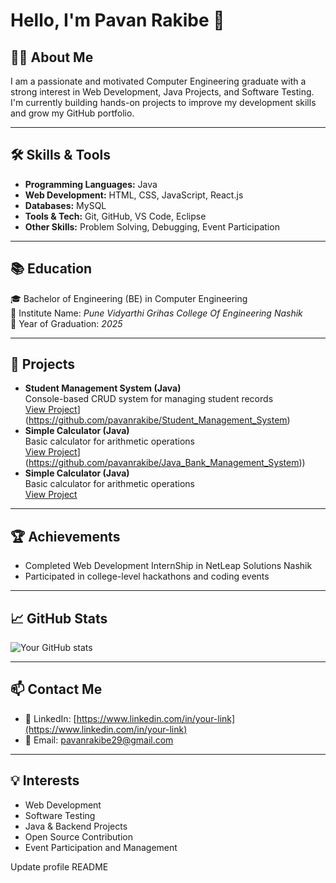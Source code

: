 # Hello, I'm Pavan Rakibe 👋

## 🙋‍♂️ About Me

I am a passionate and motivated Computer Engineering graduate with a strong interest in Web Development, Java Projects, and Software Testing. I'm currently building hands-on projects to improve my development skills and grow my GitHub portfolio.

---

## 🛠️ Skills & Tools

- **Programming Languages:** Java
- **Web Development:** HTML, CSS, JavaScript, React.js 
- **Databases:** MySQL  
- **Tools & Tech:** Git, GitHub, VS Code, Eclipse
- **Other Skills:** Problem Solving, Debugging, Event Participation

---

## 📚 Education

🎓 Bachelor of Engineering (BE) in Computer Engineering  
📍 Institute Name: *Pune Vidyarthi Grihas College Of Engineering Nashik*  
📅 Year of Graduation: *2025*

---

## 💼 Projects

- **Student Management System (Java)**  
  Console-based CRUD system for managing student records  
  [View Project]([https://github.com/yourusername/StudentManagementSystem)](https://github.com/pavanrakibe/Student_Management_System)
- **Simple Calculator (Java)**  
  Basic calculator for arithmetic operations  
  [View Project]([https://github.com/yourusername/SimpleCalculator)](https://github.com/pavanrakibe/Java_Bank_Management_System))
- **Simple Calculator (Java)**  
  Basic calculator for arithmetic operations  
  [View Project](https://github.com/yourusername/SimpleCalculator)


---

## 🏆 Achievements

- Completed Web Development InternShip in NetLeap Solutions Nashik  
- Participated in college-level hackathons and coding events  

---

## 📈 GitHub Stats

![Your GitHub stats](https://github-readme-stats.vercel.app/api?username=PavanRakibe&show_icons=true&theme=default)

---

## 📫 Contact Me

- 💼 LinkedIn: [https://www.linkedin.com/in/your-link](https://www.linkedin.com/in/your-link)
- 📧 Email: [pavanrakibe29@gmail.com](mailto:pavanrakibe29@gmail.com)

---

## 💡 Interests

- Web Development  
- Software Testing  
- Java & Backend Projects  
- Open Source Contribution  
- Event Participation and Management

Update profile README
<!--
**pavanrakibe/pavanrakibe** is a ✨ _special_ ✨ repository because its `README.md` (this file) appears on your GitHub profile.

Here are some ideas to get you started:

- 🔭 I’m currently working on ...
- 🌱 I’m currently learning ...
- 👯 I’m looking to collaborate on ...
- 🤔 I’m looking for help with ...
- 💬 Ask me about ...
- 📫 How to reach me: ...
- 😄 Pronouns: ...
- ⚡ Fun fact: ...
-->
